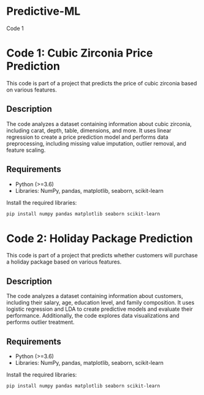 # Predictive-ML

Code 1

# Code 1: Cubic Zirconia Price Prediction

This code is part of a project that predicts the price of cubic zirconia based on various features.

## Description

The code analyzes a dataset containing information about cubic zirconia, including carat, depth, table, dimensions, and more. It uses linear regression to create a price prediction model and performs data preprocessing, including missing value imputation, outlier removal, and feature scaling.

## Requirements

- Python (>=3.6)
- Libraries: NumPy, pandas, matplotlib, seaborn, scikit-learn

Install the required libraries:
```bash
pip install numpy pandas matplotlib seaborn scikit-learn
```
# Code 2: Holiday Package Prediction

This code is part of a project that predicts whether customers will purchase a holiday package based on various features.

## Description

The code analyzes a dataset containing information about customers, including their salary, age, education level, and family composition. It uses logistic regression and LDA to create predictive models and evaluate their performance. Additionally, the code explores data visualizations and performs outlier treatment.

## Requirements

- Python (>=3.6)
- Libraries: NumPy, pandas, matplotlib, seaborn, scikit-learn

Install the required libraries:
```bash
pip install numpy pandas matplotlib seaborn scikit-learn
```
